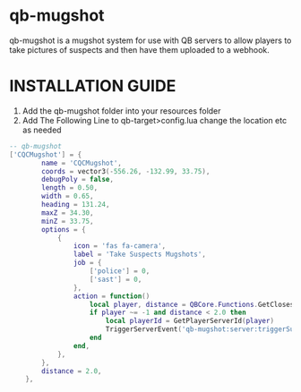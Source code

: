 # qb-mugshot

qb-mugshot is a mugshot system for use with QB servers to allow players to take pictures of suspects and then have them uploaded to a webhook.
<br>
<h1>INSTALLATION GUIDE</h1>

1. Add the qb-mugshot folder into your resources folder
2. Add The Following Line to qb-target>config.lua change the location etc as needed

```lua
-- qb-mugshot
['CQCMugshot'] = {
		name = 'CQCMugshot',
		coords = vector3(-556.26, -132.99, 33.75),
		debugPoly = false,
		length = 0.50,
		width = 0.65,
		heading = 131.24,
		maxZ = 34.30,
		minZ = 33.75,
		options = {
			{
				icon = 'fas fa-camera',
				label = 'Take Suspects Mugshots',
				job = {
					['police'] = 0,
					['sast'] = 0,
				},
				action = function()
					local player, distance = QBCore.Functions.GetClosestPlayer(GetEntityCoords(PlayerPedId()))
                    if player ~= -1 and distance < 2.0 then
                        local playerId = GetPlayerServerId(player)
						TriggerServerEvent('qb-mugshot:server:triggerSuspect', playerId)
					end
				end,
			},
		},
		distance = 2.0,
	},
```
